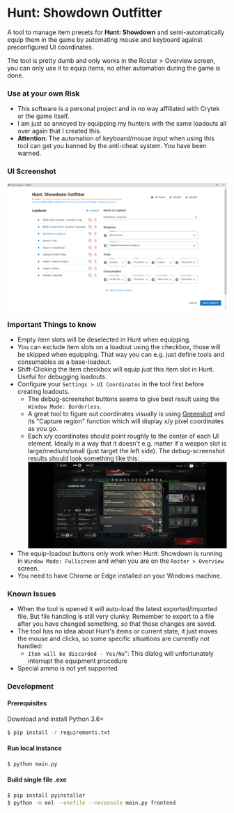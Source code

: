 # Hunt: Showdown Outfitter

A tool to manage item presets for **Hunt: Showdown** and semi-automatically
equip them in the game by automating mouse and keyboard against
preconfigured UI coordinates.

The tool is pretty dumb and only works in the Roster > Overview screen,
you can only use it to equip items, no other automation during the game
is done.

### Use at your own Risk

- This software is a personal project and in no way affiliated with Crytek or the game itself.
- I am just so annoyed by equipping my hunters with the same loadouts all over again that I created this.
- **Attention**: The automation of keyboard/mouse input when using this tool can get you banned by the anti-cheat system. You have been warned.

### UI Screenshot

![](docs/ui_screenshot.png)

### Important Things to know

- Empty item slots will be deselected in Hunt when equipping.
- You can exclude item slots on a loadout using the checkbox, those will be skipped when equipping. That way you can e.g. just define tools and consumables as a base-loadout.
- Shift-Clicking the item checkbox will equip just this item slot in Hunt. Useful for debugging loadouts.
- Configure your `Settings > UI Coordinates` in the tool first before creating loadouts.
  - The debug-screenshot buttons seems to give best result using the `Window Mode: Borderless`.
  - A great tool to figure out coordinates visually is using [Greenshot](https://getgreenshot.org/) and its "Capture region" function which will display x/y pixel coordinates as you go.
  - Each x/y coordinates should point roughly to the center of each UI element. Ideally in a way that it doesn't e.g. matter if a weapon slot is large/medium/small (just target the left side). The debug-screenshot results should look something like this:
    ![](docs/debug_screenshot.png)
- The equip-loadout buttons only work when Hunt: Showdown is running in `Window Mode: Fullscreen` and when you are on the `Roster > Overview` screen.
- You need to have Chrome or Edge installed on your Windows machine.

### Known Issues

- When the tool is opened it will auto-load the latest exported/imported file. But file handling is still very clunky. Remember to export to a file after you have changed something, so that those changes are saved.
- The tool has no idea about Hunt's items or current state, it just moves the mouse and clicks, so some specific situations are currently not handled:
  - `Item will be discarded - Yes/No`": This dialog will unfortunately interrupt the equipment procedure
- Special ammo is not yet supported.

### Development

#### Prerequisites

Download and install Python 3.6+

```bash
$ pip install -r requirements.txt
```

#### Run local instance
```bash
$ python main.py
```

#### Build single file .exe

```bash
$ pip install pyinstaller
$ python -m eel --onefile --noconsole main.py frontend
```

